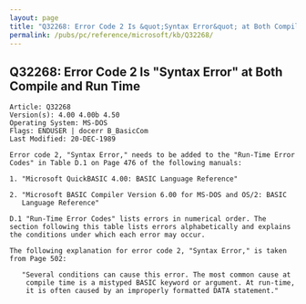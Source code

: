 ```yaml
---
layout: page
title: "Q32268: Error Code 2 Is &quot;Syntax Error&quot; at Both Compile and Run Time"
permalink: /pubs/pc/reference/microsoft/kb/Q32268/
---
```


## Q32268: Error Code 2 Is &quot;Syntax Error&quot; at Both Compile and Run Time

	Article: Q32268
	Version(s): 4.00 4.00b 4.50
	Operating System: MS-DOS
	Flags: ENDUSER | docerr B_BasicCom
	Last Modified: 20-DEC-1989
	
	Error code 2, "Syntax Error," needs to be added to the "Run-Time Error
	Codes" in Table D.1 on Page 476 of the following manuals:
	
	1. "Microsoft QuickBASIC 4.00: BASIC Language Reference"
	
	2. "Microsoft BASIC Compiler Version 6.00 for MS-DOS and OS/2: BASIC
	   Language Reference"
	
	D.1 "Run-Time Error Codes" lists errors in numerical order. The
	section following this table lists errors alphabetically and explains
	the conditions under which each error may occur.
	
	The following explanation for error code 2, "Syntax Error," is taken
	from Page 502:
	
	   "Several conditions can cause this error. The most common cause at
	    compile time is a mistyped BASIC keyword or argument. At run-time,
	    it is often caused by an improperly formatted DATA statement."
